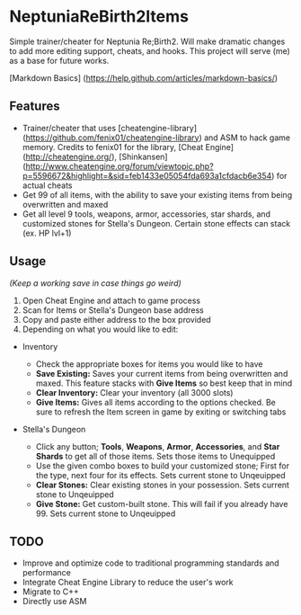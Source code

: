 # NeptuniaReBirth2Items
Simple trainer/cheater for Neptunia Re;Birth2. Will make dramatic changes to add more editing support, cheats, and hooks. This project will serve (me) as a base for future works.

[Markdown Basics] (https://help.github.com/articles/markdown-basics/)

## Features
* Trainer/cheater that uses [cheatengine-library] (https://github.com/fenix01/cheatengine-library) and ASM to hack game memory. Credits to fenix01 for the library, [Cheat Engine] (http://cheatengine.org/), [Shinkansen] (http://www.cheatengine.org/forum/viewtopic.php?p=5596672&highlight=&sid=feb1433e05054fda693a1cfdacb6e354) for actual cheats
* Get 99 of all items, with the ability to save your existing items from being overwritten and maxed
* Get all level 9 tools, weapons, armor, accessories, star shards, and customized stones for Stella's Dungeon. Certain stone effects can stack (ex. HP lvl+1)

## Usage
*(Keep a working save in case things go weird)*

1. Open Cheat Engine and attach to game process
2. Scan for Items or Stella's Dungeon base address
3. Copy and paste either address to the box provided
4. Depending on what you would like to edit:

- Inventory
  - Check the appropriate boxes for items you would like to have
  - **Save Existing:** Saves your current items from being overwritten and maxed. This feature stacks with **Give Items** so best keep that in mind
  - **Clear Inventory:** Clear your inventory (all 3000 slots)
  - **Give Items:** Gives all items according to the options checked. Be sure to refresh the Item screen in game by exiting or switching tabs

- Stella's Dungeon
  - Click any button; **Tools**, **Weapons**, **Armor**, **Accessories**, and **Star Shards** to get all of those items. Sets those items to Unequipped
  - Use the given combo boxes to build your customized stone; First for the type, next four for its effects. Sets current stone to Unqeuipped
  - **Clear Stones:** Clear existing stones in your possession. Sets current stone to Unqeuipped
  - **Give Stone:** Get custom-built stone. This will fail if you already have 99. Sets current stone to Unqeuipped

## TODO
* Improve and optimize code to traditional programming standards and performance
* Integrate Cheat Engine Library to reduce the user's work
* Migrate to C++
* Directly use ASM
